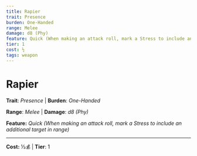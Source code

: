 ```yaml
---
title: Rapier
trait: Presence
burden: One-Handed
range: Melee
damage: d8 (Phy)
feature: Quick (When making an attack roll, mark a Stress to include an additional target in range)
tier: 1
cost: ½
tags: weapon
---
```

# Rapier

**Trait**: _Presence_ | **Burden**: _One-Handed_

**Range**: _Melee_ | **Damage**: _d8 (Phy)_

**Feature:** _Quick (When making an attack roll, mark a Stress to include an additional target in range)_

___
**Cost:** ½💰 | **Tier**: 1
